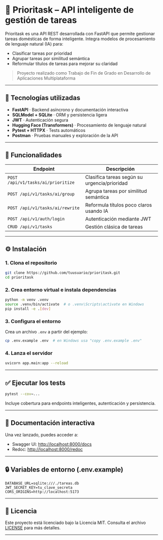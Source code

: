 # 🔧 Prioritask – API inteligente de gestión de tareas

Prioritask es una API REST desarrollada con FastAPI que permite gestionar tareas domésticas de forma inteligente. Integra modelos de procesamiento de lenguaje natural (IA) para:
- Clasificar tareas por prioridad
- Agrupar tareas por similitud semántica
- Reformular títulos de tareas para mejorar su claridad

> Proyecto realizado como Trabajo de Fin de Grado en Desarrollo de Aplicaciones Multiplataforma 

---

## 🚀 Tecnologías utilizadas

- **FastAPI** · Backend asíncrono y documentación interactiva
- **SQLModel + SQLite** · ORM y persistencia ligera
- **JWT** · Autenticación segura
- **Hugging Face (Transformers)** · Procesamiento de lenguaje natural
- **Pytest + HTTPX** · Tests automáticos
- **Postman** · Pruebas manuales y exploración de la API


---

## 🧠 Funcionalidades

| Endpoint                           | Descripción                                  |
|------------------------------------|----------------------------------------------|
| `POST /api/v1/tasks/ai/prioritize` | Clasifica tareas según su urgencia/prioridad |
| `POST /api/v1/tasks/ai/group`      | Agrupa tareas por similitud semántica        |
| `POST /api/v1/tasks/ai/rewrite`    | Reformula títulos poco claros usando IA      |
| `POST /api/v1/auth/login`          | Autenticación mediante JWT                   |
| `CRUD /api/v1/tasks`               | Gestión clásica de tareas                    |

---

## ⚙️ Instalación

### 1. Clona el repositorio

```bash
git clone https://github.com/tuusuario/prioritask.git
cd prioritask
```

### 2. Crea entorno virtual e instala dependencias

```bash
python -m venv .venv
source .venv/bin/activate  # o .venv\Scripts\activate en Windows
pip install -e .[dev]
```

### 3. Configura el entorno

Crea un archivo `.env` a partir del ejemplo:

```bash
cp .env.example .env  # en Windows usa "copy .env.example .env"
```

### 4. Lanza el servidor

```bash
uvicorn app.main:app --reload
```

---

## ✅ Ejecutar los tests

```bash
pytest --cov=... 
```

Incluye cobertura para endpoints inteligentes, autenticación y persistencia.

---

## 🧪 Documentación interactiva

Una vez lanzado, puedes acceder a:

- Swagger UI: [http://localhost:8000/docs](http://localhost:8000/docs)
- Redoc: [http://localhost:8000/redoc](http://localhost:8000/redoc)

---

## 🔒 Variables de entorno (.env.example)

```env
DATABASE_URL=sqlite:///./tareas.db
JWT_SECRET_KEY=tu_clave_secreta
CORS_ORIGINS=http://localhost:5173

```

---

## 📄 Licencia

Este proyecto está licenciado bajo la Licencia MIT. Consulta el archivo [LICENSE](LICENSE) para más detalles.

---